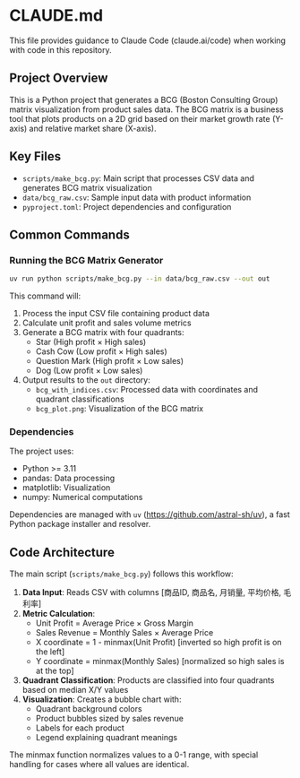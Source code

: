 # CLAUDE.md

This file provides guidance to Claude Code (claude.ai/code) when working with code in this repository.

## Project Overview

This is a Python project that generates a BCG (Boston Consulting Group) matrix visualization from product sales data. The BCG matrix is a business tool that plots products on a 2D grid based on their market growth rate (Y-axis) and relative market share (X-axis).

## Key Files

- `scripts/make_bcg.py`: Main script that processes CSV data and generates BCG matrix visualization
- `data/bcg_raw.csv`: Sample input data with product information
- `pyproject.toml`: Project dependencies and configuration

## Common Commands

### Running the BCG Matrix Generator

```bash
uv run python scripts/make_bcg.py --in data/bcg_raw.csv --out out
```

This command will:
1. Process the input CSV file containing product data
2. Calculate unit profit and sales volume metrics
3. Generate a BCG matrix with four quadrants:
   - Star (High profit × High sales)
   - Cash Cow (Low profit × High sales)
   - Question Mark (High profit × Low sales)
   - Dog (Low profit × Low sales)
4. Output results to the `out` directory:
   - `bcg_with_indices.csv`: Processed data with coordinates and quadrant classifications
   - `bcg_plot.png`: Visualization of the BCG matrix

### Dependencies

The project uses:
- Python >= 3.11
- pandas: Data processing
- matplotlib: Visualization
- numpy: Numerical computations

Dependencies are managed with `uv` (https://github.com/astral-sh/uv), a fast Python package installer and resolver.

## Code Architecture

The main script (`scripts/make_bcg.py`) follows this workflow:

1. **Data Input**: Reads CSV with columns [商品ID, 商品名, 月销量, 平均价格, 毛利率]
2. **Metric Calculation**:
   - Unit Profit = Average Price × Gross Margin
   - Sales Revenue = Monthly Sales × Average Price
   - X coordinate = 1 - minmax(Unit Profit) [inverted so high profit is on the left]
   - Y coordinate = minmax(Monthly Sales) [normalized so high sales is at the top]
3. **Quadrant Classification**: Products are classified into four quadrants based on median X/Y values
4. **Visualization**: Creates a bubble chart with:
   - Quadrant background colors
   - Product bubbles sized by sales revenue
   - Labels for each product
   - Legend explaining quadrant meanings

The minmax function normalizes values to a 0-1 range, with special handling for cases where all values are identical.